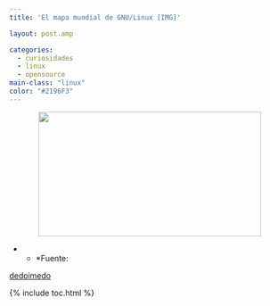 ```yaml
---
title: 'El mapa mundial de GNU/Linux [IMG]'

layout: post.amp

categories:
  - curiosidades
  - linux
  - opensource
main-class: "linux"
color: "#2196F3"
---
```

<div class="separator" style="clear: both; text-align: center;">
  <a href="https://3.bp.blogspot.com/-t8N8LWA1odk/TdEDXESL6lI/AAAAAAAAAeo/Xiv313Plyj0/s1600/linux-world-map-large.png" imageanchor="1" style="margin-left:1em; margin-right:1em"><img border="0" height="223" width="400" src="https://3.bp.blogspot.com/-t8N8LWA1odk/TdEDXESL6lI/AAAAAAAAAeo/Xiv313Plyj0/s400/linux-world-map-large.png" /></a>
</div>

* * *Fuente:

[dedoimedo][1]</p>



 [1]: http://www.dedoimedo.com/computers/linux-world-map.html

{% include toc.html %}
